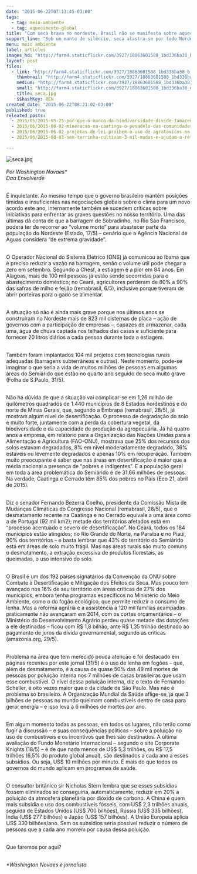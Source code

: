 ```yaml
---
date: "2015-06-22T07:13:45-03:00"
tags:
  - tag: meio-ambiente
  - tag: aquecimento-global
title: "Com seca brava no nordeste, Brasil não se manifesta sobre aquecimento global"
support_line: "Sob um manto de silêncio, seca alastra-se por todo Nordeste, afetando abastecimento de água, energia e produção de alimentos. Mas Brasil permanece tímido nas negociações sobre clima."
menu: meio ambiente
label: articles
images_hd: "http://farm4.staticflickr.com/3927/18863601588_1bd336ba38_b.jpg"
layout: post
files:
  - link: "http://farm4.staticflickr.com/3927/18863601588_1bd336ba38_b.jpg"
    thumbnail: "http://farm4.staticflickr.com/3927/18863601588_1bd336ba38_t.jpg"
    medium: "http://farm4.staticflickr.com/3927/18863601588_1bd336ba38_z.jpg"
    small: "http://farm4.staticflickr.com/3927/18863601588_1bd336ba38_n.jpg"
    title: seca.jpg
    $$hashKey: 0EH
created_date: "2015-06-22T08:21:02-03:00"
published: true
releated_posts:
  - 2015/05/2015-05-25-por-que-o-marco-da-biodiversidade-divide-famaceuticas-e-ambientalistas.md
  - 2015/06/2015-06-02-mineracao-na-caatinga-o-pesadelo-das-comunidades-rurais.md
  - 2015/06/2015-06-02-projetos-de-lei-proibem-o-uso-de-agrotoxicos-no-rio-grande-do-sul.md
  - 2015/06/2015-06-03-sem-terrinha-cultivam-3-mil-mudas-e-ajudam-a-reflorestar-assentamento.md

---
```

<p><img alt="seca.jpg" src="http://farm4.staticflickr.com/3927/18863601588_1bd336ba38_b.jpg" /><br />
<br />
<em>Por Washington Novaes*<br />
Daa Envolverde</em></p>

<p><br />
&Eacute; inquietante. Ao mesmo tempo que o governo brasileiro mant&eacute;m posi&ccedil;&otilde;es t&iacute;midas e insuficientes nas negocia&ccedil;&otilde;es globais sobre o clima para um novo acordo este ano, internamente tamb&eacute;m se sucedem cr&iacute;ticas sobre iniciativas para enfrentar as graves quest&otilde;es no nosso territ&oacute;rio. Uma das &uacute;ltimas d&aacute; conta de que a barragem de Sobradinho, no Rio S&atilde;o Francisco, poder&aacute; ter de recorrer ao &ldquo;volume morto&rdquo; para abastecer parte da popula&ccedil;&atilde;o do Nordeste (Estado, 17/5) &ndash; cen&aacute;rio que a Ag&ecirc;ncia Nacional de &Aacute;guas considera &ldquo;de extrema gravidade&rdquo;.</p>

<p><br />
O Operador Nacional do Sistema El&eacute;trico (ONS) j&aacute; comunicou ao Ibama que &eacute; preciso reduzir a vaz&atilde;o na barragem, sen&atilde;o o volume &uacute;til pode chegar a zero em setembro. Segundo a Chesf, a estiagem &eacute; a pior em 84 anos. Em Alagoas, mais de 100 mil pessoas j&aacute; est&atilde;o sendo socorridas para o abastecimento dom&eacute;stico; no Cear&aacute;, agricultores perderam de 80% a 90% das safras de milho e feij&atilde;o (remabrasil, 6/5), inclusive porque tiveram de abrir porteiras para o gado se alimentar.</p>

<p><br />
A situa&ccedil;&atilde;o s&oacute; n&atilde;o &eacute; ainda mais grave porque nos &uacute;ltimos anos se constru&iacute;ram no Nordeste mais de 823 mil cisternas de placa &ndash; a&ccedil;&atilde;o de governos com a participa&ccedil;&atilde;o de empresas &ndash;, capazes de armazenar, cada uma, &aacute;gua de chuva captada nos telhados das casas e suficiente para fornecer 20 litros di&aacute;rios a cada pessoa durante toda a estiagem.</p>

<p><br />
Tamb&eacute;m foram implantados 104 mil projetos com tecnologias rurais adequadas (barragens subterr&acirc;neas e outras). Neste momento, pode-se imaginar o que seria a vida de muitos milh&otilde;es de pessoas em algumas &aacute;reas do Semi&aacute;rido que est&atilde;o no quarto ano seguido de seca muito grave (Folha de S.Paulo, 31/5).</p>

<p><br />
N&atilde;o h&aacute; d&uacute;vida de que a situa&ccedil;&atilde;o vai complicar-se em 1,26 milh&atilde;o de quil&ocirc;metros quadrados de 1.440 munic&iacute;pios de 8 Estados nordestinos e do norte de Minas Gerais, que, segundo a Embrapa (remabrasil, 28/5), j&aacute; mostram algum n&iacute;vel de desertifica&ccedil;&atilde;o. O processo de degrada&ccedil;&atilde;o do solo &eacute; muito forte, juntamente com a perda da cobertura vegetal, da biodiversidade e da capacidade de produ&ccedil;&atilde;o da agropecu&aacute;ria. J&aacute; h&aacute; quatro anos a empresa, em relat&oacute;rio para a Organiza&ccedil;&atilde;o das Na&ccedil;&otilde;es Unidas para a Alimenta&ccedil;&atilde;o e Agricultura (FAO-ONU), mostrava que 25% dos recursos dos solos estavam degradados, 8% em n&iacute;vel moderadamente degradado, 36% est&aacute;veis ou levemente degradados e apenas 10% em recupera&ccedil;&atilde;o. Tamb&eacute;m muito preocupante &eacute; saber que nas &aacute;reas em desertifica&ccedil;&atilde;o &eacute; maior que a m&eacute;dia nacional a presen&ccedil;a de &ldquo;pobres e indigentes&rdquo;. E a popula&ccedil;&atilde;o geral em toda a &aacute;rea problem&aacute;tica do Semi&aacute;rido &eacute; de 31,66 milh&otilde;es de pessoas. Na verdade, Caatinga e Cerrado t&ecirc;m 85% dos pobres no Pa&iacute;s (Eco 21, abril de 2015).</p>

<p><br />
Diz o senador Fernando Bezerra Coelho, presidente da Comiss&atilde;o Mista de Mudan&ccedil;as Clim&aacute;ticas do Congresso Nacional (remabrasil, 28/5), que o desmatamento recente na Caatinga e no Cerrado equivale a uma &aacute;rea como a de Portugal (92 mil km2); metade dos territ&oacute;rios afetados est&aacute; em &ldquo;processo acentuado e severo de desertifica&ccedil;&atilde;o&rdquo;. No Cear&aacute;, todos os 184 munic&iacute;pios est&atilde;o atingidos; no Rio Grande do Norte, na Para&iacute;ba e no Piau&iacute;, 90% dos territ&oacute;rios &ndash; e basta lembrar que 43% do territ&oacute;rio do Semi&aacute;rido est&aacute; em &aacute;reas de solo muito fr&aacute;gil. Mas nas &aacute;reas rurais s&atilde;o muito comuns o desmatamento, a extra&ccedil;&atilde;o excessiva de produtos florestais, as queimadas, o uso intensivo do solo.</p>

<p><br />
O Brasil &eacute; um dos 192 pa&iacute;ses signat&aacute;rios da Conven&ccedil;&atilde;o da ONU sobre Combate &agrave; Desertifica&ccedil;&atilde;o e Mitiga&ccedil;&atilde;o dos Efeitos da Seca. Mas pouco tem avan&ccedil;ado nos 16% de seu territ&oacute;rio em &aacute;reas cr&iacute;ticas de 27% dos munic&iacute;pios, embora tenha programas espec&iacute;ficos no Minist&eacute;rio do Meio Ambiente, como o do fog&atilde;o ecol&oacute;gico, que permite reduzir o consumo de lenha. Mas a reforma agr&aacute;ria e a assist&ecirc;ncia a 120 mil fam&iacute;lias acampadas praticamente n&atilde;o avan&ccedil;aram em 2014, com os cortes or&ccedil;ament&aacute;rios &ndash; o Minist&eacute;rio do Desenvolvimento Agr&aacute;rio perdeu quase metade das dota&ccedil;&otilde;es a ele destinadas &ndash; ficou com R$ 1,8 bilh&atilde;o, ante R$ 1,35 trilh&atilde;o destinado ao pagamento de juros da d&iacute;vida governamental, segundo as cr&iacute;ticas (amazonia.org, 29/5).</p>

<p><br />
Problema na &aacute;rea que tem merecido pouca aten&ccedil;&atilde;o e foi destacado em p&aacute;ginas recentes por este jornal (31/5) &eacute; o uso de lenha em fog&otilde;es &ndash; que, al&eacute;m de desmatamento, &eacute; a causa de quase 50% das 49 mil mortes de pessoas por polui&ccedil;&atilde;o interna nos 7 milh&otilde;es de casas brasileiras que usam esse combust&iacute;vel. O n&iacute;vel dessa polui&ccedil;&atilde;o interna, diz o texto de Fernando Scheller, &eacute; oito vezes maior que o da cidade de S&atilde;o Paulo. Mas n&atilde;o &eacute; problema s&oacute; brasileiro. A Organiza&ccedil;&atilde;o Mundial da Sa&uacute;de aflige-se, j&aacute; que 3 bilh&otilde;es de pessoas no mundo queimam combust&iacute;veis dentro de casa para gerar energia &ndash; e isso leva a 6 milh&otilde;es de mortes por ano.</p>

<p><br />
Em algum momento todas as pessoas, em todos os lugares, n&atilde;o ter&atilde;o como fugir &agrave; discuss&atilde;o &ndash; e suas consequ&ecirc;ncias pol&iacute;ticas &ndash; sobre a polui&ccedil;&atilde;o no uso de combust&iacute;veis e os incentivos que lhes s&atilde;o destinados. A &uacute;ltima avalia&ccedil;&atilde;o do Fundo Monet&aacute;rio Internacional &ndash; segundo o site Corporate Knights (18/5) &ndash; &eacute; de que nada menos de US$ 5,3 trilh&otilde;es, ou R$ 17,5 trilh&otilde;es (6,5% do produto global anual), s&atilde;o destinados a cada ano a esses subs&iacute;dios. Ou seja, US$ 10 milh&otilde;es por minuto. &Eacute; mais do que todos os governos do mundo aplicam em programas de sa&uacute;de.</p>

<p><br />
O consultor brit&acirc;nico sir Nicholas Stern lembra que se esses subs&iacute;dios fossem eliminados se conseguiria, automaticamente, reduzir em 20% a polui&ccedil;&atilde;o da atmosfera planet&aacute;ria por di&oacute;xido de carbono. A China &eacute; quem mais subsidia o uso dos combust&iacute;veis f&oacute;sseis, com US$ 2,3 trilh&otilde;es anuais, seguida de Estados Unidos (US$ 700 bilh&otilde;es), R&uacute;ssia (US$ 335 bilh&otilde;es), &Iacute;ndia (US$ 277 bilh&otilde;es) e Jap&atilde;o (US$ 157 bilh&otilde;es). A Uni&atilde;o Europeia aplica US$ 330 bilh&otilde;es/ano. Sem os subs&iacute;dios seria poss&iacute;vel reduzir o n&uacute;mero de pessoas que a cada ano morrem por causa dessa polui&ccedil;&atilde;o.</p>

<p><br />
Que faremos por aqui?</p>

<p><br />
<em>*Washington Novaes &eacute; jornalista</em></p>
